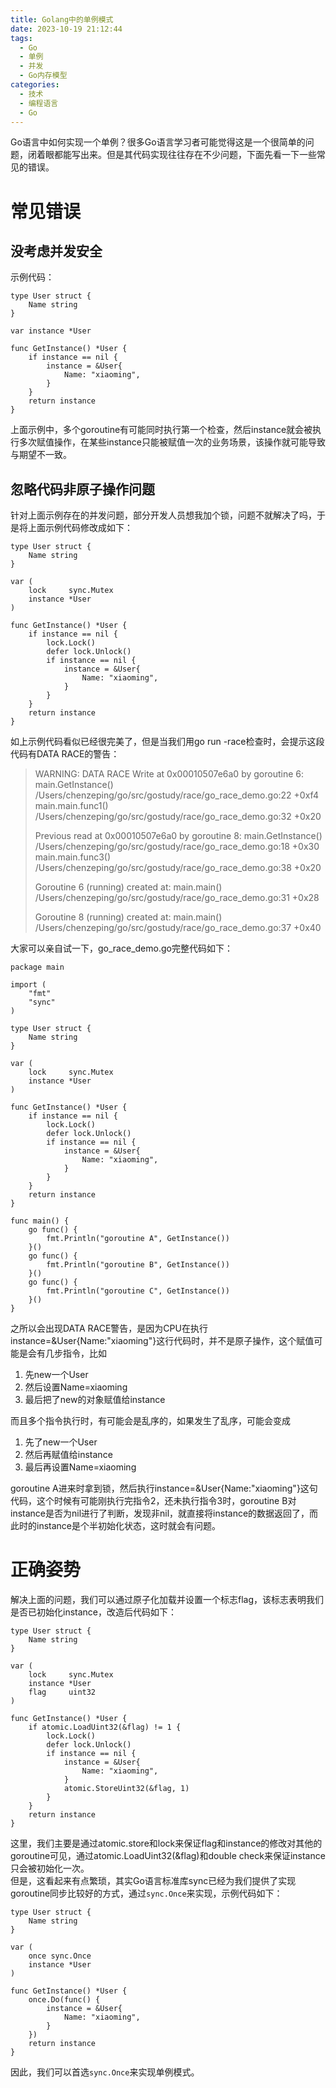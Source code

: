 ```yaml
---
title: Golang中的单例模式
date: 2023-10-19 21:12:44
tags:
  - Go
  - 单例
  - 并发
  - Go内存模型
categories:
  - 技术
  - 编程语言
  - Go
---
```

Go语言中如何实现一个单例？很多Go语言学习者可能觉得这是一个很简单的问题，闭着眼都能写出来。但是其代码实现往往存在不少问题，下面先看一下一些常见的错误。
# 常见错误
## 没考虑并发安全
示例代码：
```
type User struct {
    Name string
}

var instance *User

func GetInstance() *User {
    if instance == nil {
        instance = &User{
            Name: "xiaoming",
        }
    }
    return instance
}
```
上面示例中，多个goroutine有可能同时执行第一个检查，然后instance就会被执行多次赋值操作，在某些instance只能被赋值一次的业务场景，该操作就可能导致与期望不一致。
## 忽略代码非原子操作问题
针对上面示例存在的并发问题，部分开发人员想我加个锁，问题不就解决了吗，于是将上面示例代码修改成如下：
```
type User struct {
    Name string
}

var (
    lock     sync.Mutex
    instance *User
)

func GetInstance() *User {
    if instance == nil {
        lock.Lock()
        defer lock.Unlock()
        if instance == nil {
            instance = &User{
                Name: "xiaoming",
            }
        }
    }
    return instance
}
```
如上示例代码看似已经很完美了，但是当我们用go run -race检查时，会提示这段代码有DATA RACE的警告：
>WARNING: DATA RACE
>Write at 0x00010507e6a0 by goroutine 6:
>  main.GetInstance()
>      /Users/chenzeping/go/src/gostudy/race/go_race_demo.go:22 +0xf4
>  main.main.func1()
>      /Users/chenzeping/go/src/gostudy/race/go_race_demo.go:32 +0x20
>
>Previous read at 0x00010507e6a0 by goroutine 8:
>  main.GetInstance()
>      /Users/chenzeping/go/src/gostudy/race/go_race_demo.go:18 +0x30
>  main.main.func3()
>      /Users/chenzeping/go/src/gostudy/race/go_race_demo.go:38 +0x20
>
>Goroutine 6 (running) created at:
>  main.main()
>      /Users/chenzeping/go/src/gostudy/race/go_race_demo.go:31 +0x28
>
>Goroutine 8 (running) created at:
>  main.main()
>      /Users/chenzeping/go/src/gostudy/race/go_race_demo.go:37 +0x40

大家可以亲自试一下，go_race_demo.go完整代码如下：
```
package main

import (
    "fmt"
    "sync"
)

type User struct {
    Name string
}

var (
    lock     sync.Mutex
    instance *User
)

func GetInstance() *User {
    if instance == nil {
        lock.Lock()
        defer lock.Unlock()
        if instance == nil {
            instance = &User{
                Name: "xiaoming",
            }
        }
    }
    return instance
}

func main() {
    go func() {
        fmt.Println("goroutine A", GetInstance())
    }()
    go func() {
        fmt.Println("goroutine B", GetInstance())
    }()
    go func() {
        fmt.Println("goroutine C", GetInstance())
    }()
}
```
之所以会出现DATA RACE警告，是因为CPU在执行instance=&User{Name:"xiaoming"}这行代码时，并不是原子操作，这个赋值可能是会有几步指令，比如
1. 先new一个User
2. 然后设置Name=xiaoming
3. 最后把了new的对象赋值给instance

而且多个指令执行时，有可能会是乱序的，如果发生了乱序，可能会变成
1. 先了new一个User
2. 然后再赋值给instance
3. 最后再设置Name=xiaoming

goroutine A进来时拿到锁，然后执行instance=&User{Name:"xiaoming"}这句代码，这个时候有可能刚执行完指令2，还未执行指令3时，goroutine B对instance是否为nil进行了判断，发现非nil，就直接将instance的数据返回了，而此时的instance是个半初始化状态，这时就会有问题。
# 正确姿势
解决上面的问题，我们可以通过原子化加载并设置一个标志flag，该标志表明我们是否已初始化instance，改造后代码如下：
```
type User struct {
    Name string
}

var (
    lock     sync.Mutex
    instance *User
    flag     uint32
)

func GetInstance() *User {
    if atomic.LoadUint32(&flag) != 1 {
        lock.Lock()
        defer lock.Unlock()
        if instance == nil {
            instance = &User{
                Name: "xiaoming",
            }
            atomic.StoreUint32(&flag, 1)
        }
    }
    return instance
}
```
这里，我们主要是通过atomic.store和lock来保证flag和instance的修改对其他的goroutine可见，通过atomic.LoadUint32(&flag)和double check来保证instance只会被初始化一次。  
但是，这看起来有点繁琐，其实Go语言标准库sync已经为我们提供了实现goroutine同步比较好的方式，通过`sync.Once`来实现，示例代码如下：
```
type User struct {
    Name string
}

var (
    once sync.Once
    instance *User
)

func GetInstance() *User {
    once.Do(func() {
        instance = &User{
            Name: "xiaoming",
        }
    })
    return instance
}
```
因此，我们可以首选`sync.Once`来实现单例模式。
